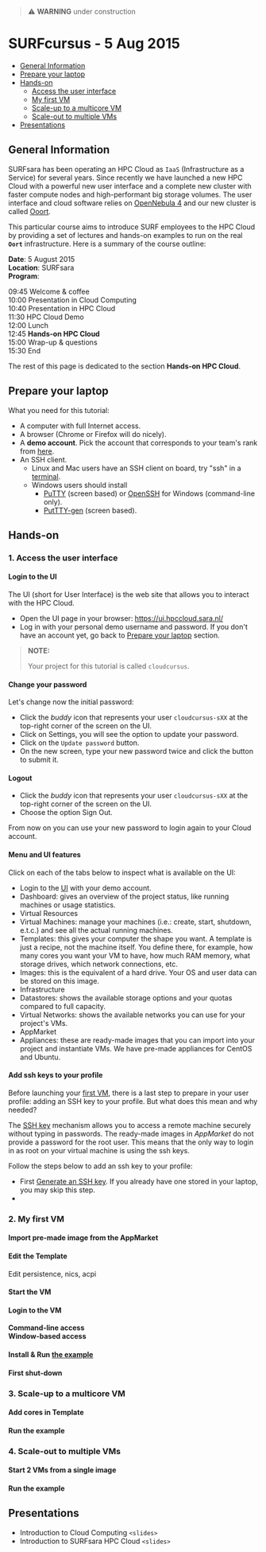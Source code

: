 > :warning: **WARNING** under construction

# SURFcursus - 5 Aug 2015

* [General Information](#general) <br>
* [Prepare your laptop](#preparation) <br>
* [Hands-on](#hands-on) <br>
  * [Access the user interface](#1.-Access-the-user-interface) <br>
  * [My first VM](#2.-My-first-VM) <br>
  * [Scale-up to a multicore VM](#3.-Scale-up-to-a-multicore-VM) <br>
  * [Scale-out to multiple VMs](#4.-Scale-out-to-multiple-VMs) <br>
* [Presentations](#presentations) <br>

## <a name="general"></a>General Information 

SURFsara has been operating an HPC Cloud as `IaaS` (Infrastructure as a Service) for several years. Since recently we have launched a new HPC Cloud with a powerful new user interface and a complete new cluster with faster compute nodes and high-performant big storage volumes. The user interface and cloud software relies on [OpenNebula 4](http://opennebula.org/) and our new cluster is called [Ooort](https://en.wikipedia.org/wiki/Oort_cloud).

This particular course aims to introduce SURF employees to the HPC Cloud by providing a set of lectures and hands-on examples to run on the real **`Oort`** infrastructure. Here is a summary of the course outline:

**Date**: 5 August 2015  
**Location**: SURFsara  
**Program**:  
>
09:45 Welcome & coffee  
10:00 Presentation in Cloud Computing  
10:40 Presentation in HPC Cloud  
11:30 HPC Cloud Demo  
12:00 Lunch  
12:45 **Hands-on HPC Cloud**   
15:00 Wrap-up & questions  
15:30 End  

The rest of this page is dedicated to the section **Hands-on HPC Cloud**. 

## <a name="preparation"></a>Prepare your laptop 
What you need for this tutorial:
* A computer with full Internet access.
* A browser (Chrome or Firefox will do nicely).
* A **demo account**. Pick the account that corresponds to your team's rank from [here](https://docs.google.com/spreadsheets/d/1zUVq5VrZLHhoFs3YCwDGGeDGLXDYBhF7dRFPCDDIppg/edit?usp=sharing).
* An SSH client.
  * Linux and Mac users have an SSH client on board, try "ssh" in a [terminal](http://askubuntu.com/questions/38162/what-is-a-terminal-and-how-do-i-open-and-use-it).
  * Windows users should install 
    * [PuTTY](http://www.putty.org/) (screen based) or [OpenSSH](http://sshwindows.sourceforge.net/) for Windows (command-line only). 
    * [PutTTY-gen](http://www.chiark.greenend.org.uk/~sgtatham/putty/download.html) (screen based).

## <a name="hands-on"></a> Hands-on

### <a name="1.-Access-the-user-interface"></a> 1. Access the user interface

#### Login to the UI

The UI (short for User Interface) is the web site that allows you to interact with the HPC Cloud.  
* Open the UI page in your browser: https://ui.hpccloud.sara.nl/
* Log in with your personal demo username and password. If you don't have an account yet, go back to [Prepare your laptop](#preparation) section.

> **NOTE:** 
> 
> Your project for this tutorial is called `cloudcursus`.

#### Change your password

Let's change now the initial password:

* Click the *buddy* icon that represents your user `cloudcursus-sXX` at the top-right corner of the screen on the UI. 
* Click on Settings, you will see the option to update your password. 
* Click on the `Update password` button.
* On the new screen, type your new password twice and click the button to submit it.

#### Logout

* Click the *buddy* icon that represents your user `cloudcursus-sXX` at the top-right corner of the screen on the UI. 
* Choose the option Sign Out.

From now on you can use your new password to login again to your Cloud account.

#### Menu and UI features

Click on each of the tabs below to inspect what is available on the UI:

* Login to the [UI](https://ui.hpccloud.sara.nl/) with your demo account.
* Dashboard: gives an overview of the project status, like running machines or usage statistics. 
* Virtual Resources
 * Virtual Machines: manage your machines (i.e.: create, start, shutdown, e.t.c.) and see all the actual running machines.
 * Templates: this gives your computer the shape you want. A template is just a recipe, not the machine itself. You define there, for example, how many cores you want your VM to have, how much RAM memory, what storage drives, which network connections, etc.
 * Images: this is the equivalent of a hard drive. Your OS and user data can be stored on this image.
* Infrastructure
 * Datastores: shows the available storage options and your quotas compared to full capacity.
 * Virtual Networks: shows the available networks you can use for your project's VMs.
* AppMarket 
 * Appliances: these are ready-made images that you can import into your project and instantiate VMs. We have pre-made appliances for CentOS and Ubuntu.

#### Add ssh keys to your profile

Before launching your [first VM](#2.-My-first-VM), there is a last step to prepare in your user profile: adding an SSH key to your profile. But what does this mean and why needed?

The [SSH key](https://en.wikipedia.org/wiki/Secure_Shell#Key_management) mechanism allows you to access a remote machine securely without typing in passwords. The ready-made images in *AppMarket* do not provide a password for the root user. This means that the only way to login in as root on your virtual machine is using the ssh keys.

Follow the steps below to add an ssh key to your profile: 

* First [Generate an SSH key](https://doc.hpccloud.surfsara.nl/oortdoc/docs/wikis/SSHkey). If you already have one stored in your laptop, you may skip this step.
* 

### <a name="2.-My-first-VM"></a> 2. My first VM
#### Import pre-made image from the AppMarket
#### Edit the Template  
Edit persistence, nics, acpi
#### Start the VM
#### Login to the VM
**Command-line access**  
**Window-based access**  
#### Install & Run [the example](surfcursus-5-Aug-2015/Distributed-Mandelbrot)
#### First shut-down

### <a name="3.-Scale-up-to-a-multicore-VM"></a> 3. Scale-up to a multicore VM
#### Add cores in Template
#### Run the example

### <a name="4.-Scale-out-to-multiple-VMs"></a> 4. Scale-out to multiple VMs
#### Start 2 VMs from a single image
#### Run the example

## <a name="presentations"></a> Presentations
* Introduction to Cloud Computing `<slides>`
* Introduction to SURFsara HPC Cloud `<slides>`